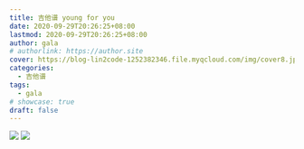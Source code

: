 ```yaml
---
title: 吉他谱 young for you
date: 2020-09-29T20:26:25+08:00
lastmod: 2020-09-29T20:26:25+08:00
author: gala
# authorlink: https://author.site
cover: https://blog-lin2code-1252382346.file.myqcloud.com/img/cover8.jpg
categories:
  - 吉他谱
tags:
  - gala
# showcase: true
draft: false
---
```


![](https://blog-lin2code-1252382346.file.myqcloud.com/guitar-tab/guitar_young_for_you_1.jpg)
![](https://blog-lin2code-1252382346.file.myqcloud.com/guitar-tab/guitar_young_for_you_2.jpg)
